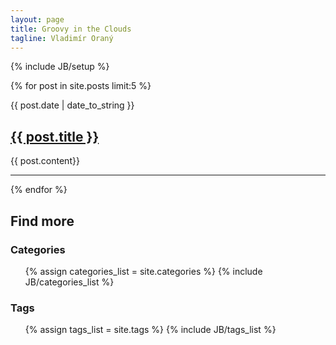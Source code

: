 ```yaml
---
layout: page
title: Groovy in the Clouds
tagline: Vladimír Oraný
---
```

{% include JB/setup %}

{% for post in site.posts limit:5 %}
<div>
    <span>{{ post.date | date_to_string }}</span>
    <h2><a href="{{post.url}}">{{ post.title }}</a></h2>
    <summary>{{ post.content}}</summary>
    <hr/>
</div>
{% endfor %}

## Find more
### Categories
<ul class="tag_box inline">
  {% assign categories_list = site.categories %}
  {% include JB/categories_list %}
</ul>

### Tags
<ul class="tag_box inline">
  {% assign tags_list = site.tags %}  
  {% include JB/tags_list %}
</ul>
